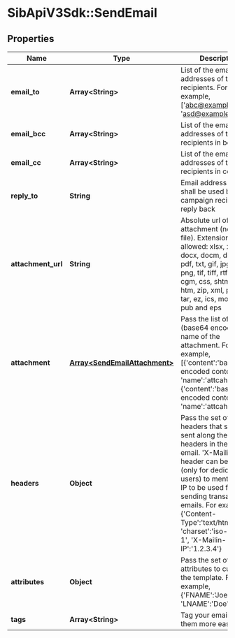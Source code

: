 # SibApiV3Sdk::SendEmail

## Properties
Name | Type | Description | Notes
------------ | ------------- | ------------- | -------------
**email_to** | **Array&lt;String&gt;** | List of the email addresses of the recipients. For example, [&#39;abc@example.com&#39;, &#39;asd@example.com&#39;]. | 
**email_bcc** | **Array&lt;String&gt;** | List of the email addresses of the recipients in bcc | [optional] 
**email_cc** | **Array&lt;String&gt;** | List of the email addresses of the recipients in cc | [optional] 
**reply_to** | **String** | Email address which shall be used by campaign recipients to reply back | [optional] 
**attachment_url** | **String** | Absolute url of the attachment (no local file). Extension allowed: xlsx, xls, ods, docx, docm, doc, csv, pdf, txt, gif, jpg, jpeg, png, tif, tiff, rtf, bmp, cgm, css, shtml, html, htm, zip, xml, ppt, pptx, tar, ez, ics, mobi, msg, pub and eps | [optional] 
**attachment** | [**Array&lt;SendEmailAttachment&gt;**](SendEmailAttachment.md) | Pass the list of content (base64 encoded) and name of the attachment. For example, [{&#39;content&#39;:&#39;base64 encoded content 1&#39;, &#39;name&#39;:&#39;attcahment1&#39;}, {&#39;content&#39;:&#39;base64 encoded content 2&#39;, &#39;name&#39;:&#39;attcahment2&#39;}]. | [optional] 
**headers** | **Object** | Pass the set of headers that shall be sent along the mail headers in the original email. &#39;X-Mailin-IP&#39; header can be set (only for dedicated ip users) to mention the IP to be used for sending transactional emails. For example, {&#39;Content-Type&#39;:&#39;text/html&#39;, &#39;charset&#39;:&#39;iso-8859-1&#39;, &#39;X-Mailin-IP&#39;:&#39;1.2.3.4&#39;} | [optional] 
**attributes** | **Object** | Pass the set of attributes to customize the template. For example, {&#39;FNAME&#39;:&#39;Joe&#39;, &#39;LNAME&#39;:&#39;Doe&#39;} | [optional] 
**tags** | **Array&lt;String&gt;** | Tag your emails to find them more easily | [optional] 


